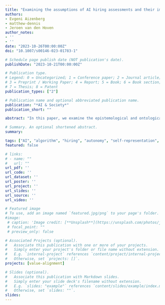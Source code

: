 ```yaml
---
title: "Examining the assumptions of AI hiring assessments and their impact on job seekers’ autonomy over self-representation"
authors:
- Evgeni Aizenberg
- matthew-dennis
- Jeroen van den Hoven
author_notes:
- ''
- ''
date: "2023-10-26T00:00:00Z"
doi: "10.1007/s00146-023-01783-1"

# Schedule page publish date (NOT publication's date).
publishDate: "2023-10-21T00:00:00Z"

# Publication type.
# Legend: 0 = Uncategorized; 1 = Conference paper; 2 = Journal article;
# 3 = Preprint / Working Paper; 4 = Report; 5 = Book; 6 = Book section;
# 7 = Thesis; 8 = Patent
publication_types: ["2"]

# Publication name and optional abbreviated publication name.
publication: "*AI & Society*"
publication_short: ""

abstract: "In this paper, we examine the epistemological and ontological assumptions algorithmic hiring assessments make about job seekers’ attributes (e.g., competencies, skills, abilities) and the ethical implications of these assumptions. Given that both traditional psychometric hiring assessments and algorithmic assessments share a common set of underlying assumptions from the psychometric paradigm, we turn to literature that has examined the merits and limitations of these assumptions, gathering insights across multiple disciplines and several decades. Our exploration leads us to conclude that algorithmic hiring assessments are incompatible with attributes whose meanings are context-dependent and socially constructed. Such attributes call instead for assessment paradigms that offer space for negotiation of meanings between the job seeker and the employer. We argue that in addition to questioning the validity of algorithmic hiring assessments, this raises an often overlooked ethical impact on job seekers’ autonomy over self-representation: their ability to directly represent their identity, lived experiences, and aspirations. Infringement on this autonomy constitutes an infringement on job seekers’ dignity. We suggest beginning to address these issues through epistemological and ethical reflection regarding the choice of assessment paradigm, the means to implement it, and the ethical impacts of these choices. This entails a transdisciplinary effort that would involve job seekers, hiring managers, recruiters, and other professionals and researchers. Combined with a socio-technical design perspective, this may help generate new ideas regarding appropriate roles for human-to-human and human–technology interactions in the hiring process."

# Summary. An optional shortened abstract.
summary:

tags: ["AI", "algorithm", "hiring", "autonomy", "self-representation", "dignity"]
featured: false

# links:
# - name: ""
#   url: ""
url_pdf: ''
url_code: ''
url_dataset: ''
url_poster: ''
url_project: ''
url_slides: ''
url_source: ''
url_video: ''

# Featured image
# To use, add an image named `featured.jpg/png` to your page's folder. 
#image:
 # caption: 'Image credit: [**Unsplash**](https://unsplash.com/photos/jdD8gXaTZsc)'
 # focal_point: ""
 # preview_only: false

# Associated Projects (optional).
#   Associate this publication with one or more of your projects.
#   Simply enter your project's folder or file name without extension.
#   E.g. `internal-project` references `content/project/internal-project/index.md`.
#   Otherwise, set `projects: []`.
projects: [value-alignment]

# Slides (optional).
#   Associate this publication with Markdown slides.
#   Simply enter your slide deck's filename without extension.
#   E.g. `slides: "example"` references `content/slides/example/index.md`.
#   Otherwise, set `slides: ""`.
slides:
---
```


